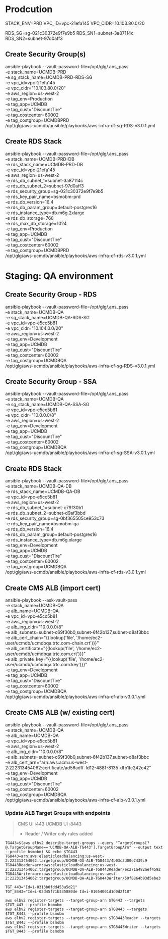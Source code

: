 # Prodcution
STACK_ENV=PRD
VPC_ID=vpc-21efa145
VPC_CIDR=10.103.80.0/20

RDS_SG=sg-021c30372e9f7e9b5
RDS_SN1=subnet-3a87114c
RDS_SN2=subnet-97d0aff3

## Create Security Group(s)
ansible-playbook --vault-password-file=/opt/glg/.ans_pass \
 -e stack_name=UCMDB-PRD \
 -e sg_stack_name=UCMDB-PRD-RDS-SG \
 -e vpc_id=vpc-21efa145 \
 -e vpc_cidr="10.103.80.0/20" \
 -e aws_region=us-west-2 \
 -e tag_env=Production \
 -e tag_app=UCMDB \
 -e tag_cust="DiscountTire" \
 -e tag_costcenter=60002 \
 -e tag_costgroup=UCMDBPRD \
/opt/glg/aws-ucmdb/ansible/playbooks/aws-infra-cf-sg-RDS-v3.0.1.yml

## Create RDS Stack
ansible-playbook --vault-password-file=/opt/glg/.ans_pass \
 -e stack_name=UCMDB-PRD-DB \
 -e rds_stack_name=UCMDB-PRD-DB \
 -e vpc_id=vpc-21efa145 \
 -e aws_region=us-west-2 \
 -e rds_db_subnet_1=subnet-3a87114c \
 -e rds_db_subnet_2=subnet-97d0aff3 \
 -e rds_security_group=sg-021c30372e9f7e9b5 \
 -e rds_key_pair_name=bsmobm-prd \
 -e rds_db_version=16.4 \
 -e rds_db_param_group=default-postgres16 \
 -e rds_instance_type=db.m6g.2xlarge \
 -e rds_db_storage=768 \
 -e rds_max_db_storage=1024 \
 -e tag_env=Production \
 -e tag_app=UCMDB \
 -e tag_cust="DiscountTire" \
 -e tag_costcenter=60002 \
 -e tag_costgroup=UCMDBPRD \
/opt/glg/aws-ucmdb/ansible/playbooks/aws-infra-cf-rds-v3.0.1.yml



# Staging: QA environment

## Create Security Group - RDS
ansible-playbook --vault-password-file=/opt/glg/.ans_pass \
 -e stack_name=UCMDB-QA \
 -e sg_stack_name=UCMDB-QA-RDS-SG \
 -e vpc_id=vpc-e5cc5b81 \
 -e vpc_cidr="10.104.0.0/20" \
 -e aws_region=us-west-2 \
 -e tag_env=Development \
 -e tag_app=UCMDB \
 -e tag_cust="DiscountTire" \
 -e tag_costcenter=60002 \
 -e tag_costgroup=UCMDBQA \
/opt/glg/aws-ucmdb/ansible/playbooks/aws-infra-cf-sg-RDS-v3.0.1.yml

## Create Security Group - SSA
ansible-playbook --vault-password-file=/opt/glg/.ans_pass \
 -e stack_name=UCMDB-QA \
 -e sg_stack_name=UCMDB-QA-SSA-SG \
 -e vpc_id=vpc-e5cc5b81 \
 -e vpc_cidr="10.0.0.0/8" \
 -e aws_region=us-west-2 \
 -e tag_env=Development \
 -e tag_app=UCMDB \
 -e tag_cust="DiscountTire" \
 -e tag_costcenter=60002 \
 -e tag_costgroup=UCMDBQA \
/opt/glg/aws-ucmdb/ansible/playbooks/aws-infra-cf-sg-SSA-v3.0.1.yml

## Create RDS Stack
ansible-playbook --vault-password-file=/opt/glg/.ans_pass \
 -e stack_name=UCMDB-QA-DB \
 -e rds_stack_name=UCMDB-QA-DB \
 -e vpc_id=vpc-e5cc5b81 \
 -e aws_region=us-west-2 \
 -e rds_db_subnet_1=subnet-c79f30b1 \
 -e rds_db_subnet_2=subnet-d9af3bbd \
 -e rds_security_group=sg-0bf365505ce953c73 \
 -e rds_key_pair_name=bsmobm-qa \
 -e rds_db_version=16.4 \
 -e rds_db_param_group=default-postgres16 \
 -e rds_instance_type=db.m6g.xlarge \
 -e tag_env=Development \
 -e tag_app=UCMDB \
 -e tag_cust="DiscountTire" \
 -e tag_costcenter=60002 \
 -e tag_costgroup=UCMDBQA \
/opt/glg/aws-ucmdb/ansible/playbooks/aws-infra-cf-rds-v3.0.1.yml

## Create CMS ALB (import cert)
ansible-playbook --ask-vault-pass \
 -e stack_name=UCMDB-QA \
 -e alb_name=UCMDB-QA \
 -e vpc_id=vpc-e5cc5b81 \
 -e aws_region=us-west-2 \
 -e alb_ing_cidr="10.0.0.0/8" \
 -e alb_subnets=subnet-c69f30b0,subnet-6f42b137,subnet-d8af3bbc \
 -e alb_cert_chain="{{lookup('file', '/home/ec2-user/ucmdb/ucmdbqa.trtc.com-chain.crt')}}" \
 -e alb_certificate="{{lookup('file', '/home/ec2-user/ucmdb/ucmdbqa.trtc.com.crt')}}" \
 -e alb_private_key="{{lookup('file', '/home/ec2-user/ucmdb/ucmdbqa.trtc.com.key')}}" \
 -e tag_env=Development \
 -e tag_app=UCMDB \
 -e tag_cust="DiscountTire" \
 -e tag_costcenter=60002 \
 -e tag_costgroup=UCMDBQA \
/opt/glg/aws-ucmdb/ansible/playbooks/aws-infra-cf-alb-v3.0.1.yml

## Create CMS ALB (w/ existing cert)
ansible-playbook --vault-password-file=/opt/glg/.ans_pass \
 -e stack_name=UCMDB-QA \
 -e alb_name=UCMDB-QA \
 -e vpc_id=vpc-e5cc5b81 \
 -e aws_region=us-west-2 \
 -e alb_ing_cidr="10.0.0.0/8" \
 -e alb_subnets=subnet-c69f30b0,subnet-6f42b137,subnet-d8af3bbc \
 -e alb_cert_arn="arn:aws:acm:us-west-2:222313454062:certificate/ad56adff-fd12-4881-8135-dfb1fc242c42" \
 -e tag_env=Development \
 -e tag_app=UCMDB \
 -e tag_cust="DiscountTire" \
 -e tag_costcenter=60002 \
 -e tag_costgroup=UCMDBQA \
/opt/glg/aws-ucmdb/ansible/playbooks/aws-infra-cf-alb-v3.0.1.yml

### Update ALB Target Groups with endpoints
> CMS UI :443
> UCMDB UI :8443
> - Reader / Writer only rules added
```
TG443=$(aws elbv2 describe-target-groups --query "TargetGroups[?@.TargetGroupName=='UCMDB-QA-ALB-TG443'].TargetGroupArn" --output text --profile bsmobm) && echo $TG443
TG8443=arn:aws:elasticloadbalancing:us-west-2:222313454062:targetgroup/UCMDB-QA-ALB-TG8443/4b03c3d00e2439c9
TG8443Reader=arn:aws:elasticloadbalancing:us-west-2:222313454062:targetgroup/UCMDB-QA-ALB-TG8443Reader/ec271a482aef4592
TG8443Writer=arn:aws:elasticloadbalancing:us-west-2:222313454062:targetgroup/UCMDB-QA-ALB-TG8443Writer/50f8864b93d5ebe3

TGT_443="Id=i-0313b0fdd453a5d21"
TGT_8443="Id=i-02d45f71b335880de Id=i-01654001d1d0d2f18"

aws elbv2 register-targets --target-group-arn $TG443 --targets $TGT_443 --profile bsmobm
aws elbv2 register-targets --target-group-arn $TG8443 --targets $TGT_8443 --profile bsmobm
aws elbv2 register-targets --target-group-arn $TG8443Reader --targets $TGT_8443 --profile bsmobm
aws elbv2 register-targets --target-group-arn $TG8443Writer --targets $TGT_8443 --profile bsmobm
```
